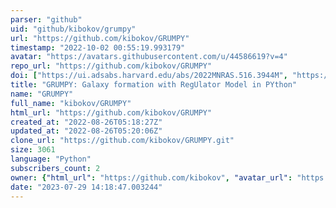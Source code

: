 ```yaml
---
parser: "github"
uid: "github/kibokov/grumpy"
url: "https://github.com/kibokov/GRUMPY"
timestamp: "2022-10-02 00:55:19.993179"
avatar: "https://avatars.githubusercontent.com/u/44586619?v=4"
repo_url: "https://github.com/kibokov/GRUMPY"
doi: ["https://ui.adsabs.harvard.edu/abs/2022MNRAS.516.3944M", "https://ui.adsabs.harvard.edu/abs/2022MNRAS.514.2667K", "https://ui.adsabs.harvard.edu/abs/2022ascl.soft09009K/abstract"]
title: "GRUMPY: Galaxy formation with RegUlator Model in PYthon"
name: "GRUMPY"
full_name: "kibokov/GRUMPY"
html_url: "https://github.com/kibokov/GRUMPY"
created_at: "2022-08-26T05:18:27Z"
updated_at: "2022-08-26T05:20:06Z"
clone_url: "https://github.com/kibokov/GRUMPY.git"
size: 3061
language: "Python"
subscribers_count: 2
owner: {"html_url": "https://github.com/kibokov", "avatar_url": "https://avatars.githubusercontent.com/u/44586619?v=4", "login": "kibokov", "type": "User"}
date: "2023-07-29 14:18:47.003244"
---
```

